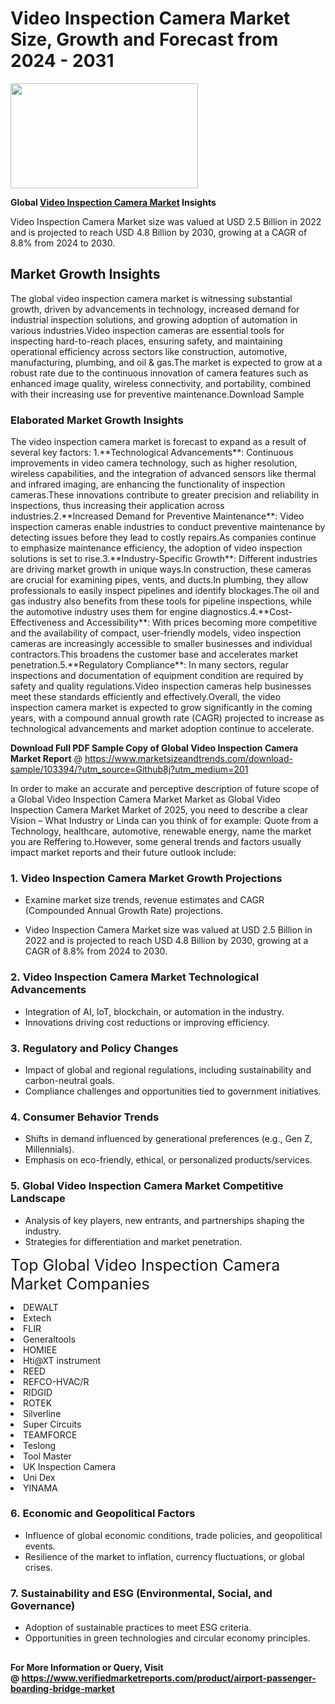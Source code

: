 <H1>Video Inspection Camera Market Size, Growth and Forecast from 2024 - 2031</H1><img class="aligncenter size-medium wp-image-584254" src="https://thirdeyenews.in/wp-content/uploads/2024/09/Global-Market-Research-300x168.jpeg" alt="" width="300" height="168" /><p><strong>Global&nbsp;<a href="https://www.marketsizeandtrends.com/download-sample/103394/?utm_source=Github8j?utm_medium=201">Video Inspection Camera Market</a> Insights</strong></p><p>Video Inspection Camera Market size was valued at USD 2.5 Billion in 2022 and is projected to reach USD 4.8 Billion by 2030, growing at a CAGR of 8.8% from 2024 to 2030.</p><p><h2>Market Growth Insights</h2> The global video inspection camera market is witnessing substantial growth, driven by advancements in technology, increased demand for industrial inspection solutions, and growing adoption of automation in various industries.Video inspection cameras are essential tools for inspecting hard-to-reach places, ensuring safety, and maintaining operational efficiency across sectors like construction, automotive, manufacturing, plumbing, and oil & gas.The market is expected to grow at a robust rate due to the continuous innovation of camera features such as enhanced image quality, wireless connectivity, and portability, combined with their increasing use for preventive maintenance.Download Sample <h3>Elaborated Market Growth Insights</h3> The video inspection camera market is forecast to expand as a result of several key factors: 1.**Technological Advancements**: Continuous improvements in video camera technology, such as higher resolution, wireless capabilities, and the integration of advanced sensors like thermal and infrared imaging, are enhancing the functionality of inspection cameras.These innovations contribute to greater precision and reliability in inspections, thus increasing their application across industries.2.**Increased Demand for Preventive Maintenance**: Video inspection cameras enable industries to conduct preventive maintenance by detecting issues before they lead to costly repairs.As companies continue to emphasize maintenance efficiency, the adoption of video inspection solutions is set to rise.3.**Industry-Specific Growth**: Different industries are driving market growth in unique ways.In construction, these cameras are crucial for examining pipes, vents, and ducts.In plumbing, they allow professionals to easily inspect pipelines and identify blockages.The oil and gas industry also benefits from these tools for pipeline inspections, while the automotive industry uses them for engine diagnostics.4.**Cost-Effectiveness and Accessibility**: With prices becoming more competitive and the availability of compact, user-friendly models, video inspection cameras are increasingly accessible to smaller businesses and individual contractors.This broadens the customer base and accelerates market penetration.5.**Regulatory Compliance**: In many sectors, regular inspections and documentation of equipment condition are required by safety and quality regulations.Video inspection cameras help businesses meet these standards efficiently and effectively.Overall, the video inspection camera market is expected to grow significantly in the coming years, with a compound annual growth rate (CAGR) projected to increase as technological advancements and market adoption continue to accelerate.</p><p><span class=""><strong>Download Full PDF Sample Copy of Global Video Inspection Camera Market Report</strong> @ <a href="https://www.marketsizeandtrends.com/download-sample/103394/?utm_source=Github8j?utm_medium=201" target="_blank">https://www.marketsizeandtrends.com/download-sample/103394/?utm_source=Github8j?utm_medium=201</a></span></p><p>In order to make an accurate and perceptive description of future scope of a Global&nbsp;Video Inspection Camera Market Market as Global&nbsp;Video Inspection Camera Market Market of 2025, you need to describe a clear Vision &ndash; What Industry or Linda can you think of for example: Quote from a Technology, healthcare, automotive, renewable energy, name the market you are Reffering to.However, some general trends and factors usually impact market reports and their future outlook include:</p><h3>1.&nbsp;<strong>Video Inspection Camera Market Growth Projections</strong></h3><ul><li>Examine market size trends, revenue estimates and CAGR (Compounded Annual Growth Rate) projections.</li><li><p>Video Inspection Camera Market size was valued at USD 2.5 Billion in 2022 and is projected to reach USD 4.8 Billion by 2030, growing at a CAGR of 8.8% from 2024 to 2030.</p></li></ul><h3>2.&nbsp;<strong>Video Inspection Camera Market Technological Advancements</strong></h3><ul><li>Integration of AI, IoT, blockchain, or automation in the industry.</li><li>Innovations driving cost reductions or improving efficiency.</li></ul><h3>3.&nbsp;<strong>Regulatory and Policy Changes</strong></h3><ul><li>Impact of global and regional regulations, including sustainability and carbon-neutral goals.</li><li>Compliance challenges and opportunities tied to government initiatives.</li></ul><h3>4.&nbsp;<strong>Consumer Behavior Trends</strong></h3><ul><li>Shifts in demand influenced by generational preferences (e.g., Gen Z, Millennials).</li><li>Emphasis on eco-friendly, ethical, or personalized products/services.</li></ul><h3>5.&nbsp;<strong>Global Video Inspection Camera Market Competitive Landscape</strong></h3><ul><li>Analysis of key players, new entrants, and partnerships shaping the industry.</li><li>Strategies for differentiation and market penetration.</li></ul><p data-pm-slice="1 1 []"><span style="color: inherit; font-family: inherit; font-size: 25px;">Top Global Video Inspection Camera Market Companies</span></p><div class="" data-test-id=""><p><li>DEWALT</li><li> Extech</li><li> FLIR</li><li> Generaltools</li><li> HOMIEE</li><li> Hti@XT instrument</li><li> REED</li><li> REFCO-HVAC/R</li><li> RIDGID</li><li> ROTEK</li><li> Silverline</li><li> Super Circuits</li><li> TEAMFORCE</li><li> Teslong</li><li> Tool Master</li><li> UK Inspection Camera</li><li> Uni Dex</li><li> YINAMA</li></p></div><h3>6.&nbsp;<strong>Economic and Geopolitical Factors</strong></h3><ul><li>Influence of global economic conditions, trade policies, and geopolitical events.</li><li>Resilience of the market to inflation, currency fluctuations, or global crises.</li></ul><h3>7.&nbsp;<strong>Sustainability and ESG (Environmental, Social, and Governance)</strong></h3><ul><li>Adoption of sustainable practices to meet ESG criteria.</li><li>Opportunities in green technologies and circular economy principles.</li></ul><h2><strong style="font-size: 14px;">For More Information or Query, Visit @&nbsp;</strong><a style="background-color: #ffffff; font-size: 14px;" href="https://www.marketsizeandtrends.com/report/video-inspection-camera-market/" target="_blank">https://www.verifiedmarketreports.com/product/airport-passenger-boarding-bridge-market</a></h2>